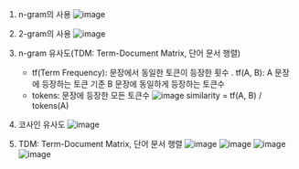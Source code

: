 1. n-gram의 사용
![image](https://user-images.githubusercontent.com/74487628/178492696-6f202e93-b64c-47ca-8f61-5c61e857e6db.png)
2. 2-gram의 사용
![image](https://user-images.githubusercontent.com/74487628/178492749-00788c4d-ebf0-44f1-9bb6-de499774daff.png)
3. n-gram 유사도(TDM: Term-Document Matrix, 단어 문서 행렬)
   - tf(Term Frequency): 문장에서 동일한 토큰이 등장한 횟수
     . tf(A, B): A 문장에 등장하는 토큰 기준 B 문장에 동일하게 등장하는 토큰수 
   - tokens: 문장에 등장한 모든 토큰수
![image](https://user-images.githubusercontent.com/74487628/178492803-562bc8f9-e814-4f1f-a293-4306492bd366.png)
similarity = tf(A, B) / tokens(A)

4. 코사인 유사도
![image](https://user-images.githubusercontent.com/74487628/178492838-645f032b-b94d-4320-afc7-3d0ad09decd8.png)
5. TDM: Term-Document Matrix, 단어 문서 행렬
![image](https://user-images.githubusercontent.com/74487628/178492864-fae8d215-f385-48f0-99b7-6866e00b6e54.png)
![image](https://user-images.githubusercontent.com/74487628/178492877-7ee89d22-6691-47a6-beab-5c00007ce02c.png)
![image](https://user-images.githubusercontent.com/74487628/178492897-5305e37d-ac44-40d3-9708-3d9e9d407ed4.png)
![image](https://user-images.githubusercontent.com/74487628/178492908-e868737e-8626-4066-b8a2-c363c6f1904d.png)
